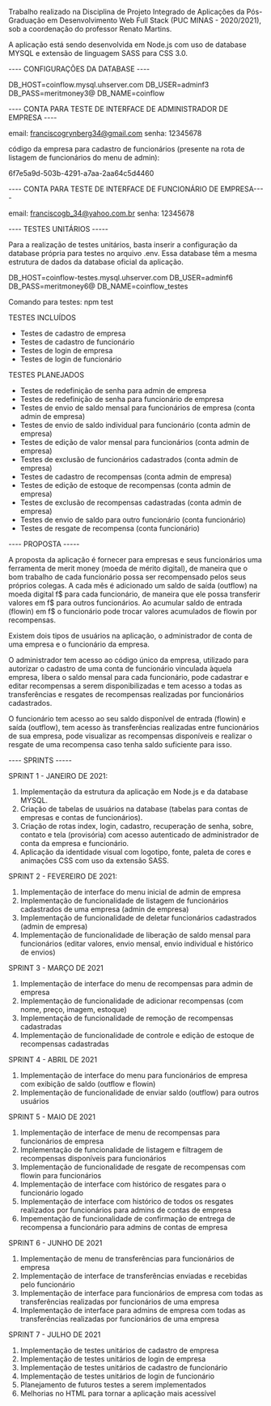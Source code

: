 Trabalho realizado na Disciplina de Projeto Integrado de Aplicações da Pós-Graduação em Desenvolvimento Web Full Stack (PUC MINAS - 2020/2021), sob a coordenação do professor Renato Martins.

A aplicação está sendo desenvolvida em Node.js com uso de database MYSQL e extensão de linguagem SASS para CSS 3.0.

---- CONFIGURAÇÕES DA DATABASE ----

DB_HOST=coinflow.mysql.uhserver.com
DB_USER=adminf3
DB_PASS=meritmoney3@
DB_NAME=coinflow

---- CONTA PARA TESTE DE INTERFACE DE ADMINISTRADOR DE EMPRESA ----

email: franciscogrynberg34@gmail.com
senha: 12345678

código da empresa para cadastro de funcionários (presente na rota de listagem de funcionários do menu de admin):

6f7e5a9d-503b-4291-a7aa-2aa64c5d4460

---- CONTA PARA TESTE DE INTERFACE DE FUNCIONÁRIO DE EMPRESA----

email: franciscogb_34@yahoo.com.br
senha: 12345678

---- TESTES UNITÁRIOS -----

Para a realização de testes unitários, basta inserir a configuração da database própria para testes no arquivo .env. Essa database têm a mesma estrutura de dados da database oficial da aplicação. 

DB_HOST=coinflow-testes.mysql.uhserver.com
DB_USER=adminf6
DB_PASS=meritmoney6@
DB_NAME=coinflow_testes

Comando para testes: npm test

TESTES INCLUÍDOS

- Testes de cadastro de empresa
- Testes de cadastro de funcionário
- Testes de login de empresa
- Testes de login de funcionário

TESTES PLANEJADOS

- Testes de redefinição de senha para admin de empresa
- Testes de redefinição de senha para funcionário de empresa
- Testes de envio de saldo mensal para funcionários de empresa (conta admin de empresa)
- Testes de envio de saldo individual para funcionário (conta admin de empresa)
- Testes de edição de valor mensal para funcionários (conta admin de empresa)
- Testes de exclusão de funcionários cadastrados (conta admin de empresa)
- Testes de cadastro de recompensas (conta admin de empresa)
- Testes de edição de estoque de recompensas (conta admin de empresa)
- Testes de exclusão de recompensas cadastradas (conta admin de empresa)
- Testes de envio de saldo para outro funcionário (conta funcionário)
- Testes de resgate de recompensa (conta funcionário)


---- PROPOSTA -----

A proposta da aplicação é fornecer para empresas e seus funcionários uma ferramenta de merit money (moeda de mérito digital), de maneira que o bom trabalho de cada funcionário possa ser recompensado pelos seus próprios colegas. A cada mês é adicionado um saldo de saída (outflow) na moeda digital f$ para cada funcionário, de maneira que ele possa transferir valores em f$ para outros funcionários. Ao acumular saldo de entrada (flowin) em f$ o funcionário pode trocar valores acumulados de flowin por recompensas.

Existem dois tipos de usuários na aplicação, o administrador de conta de uma empresa e o funcionário da empresa.

O administrador tem acesso ao código único da empresa, utilizado para autorizar o cadastro de uma conta de funcionário vinculada àquela empresa, libera o saldo mensal para cada funcionário, pode cadastrar e editar recompensas a serem disponibilizadas e tem acesso a todas as transferências e resgates de recompensas realizadas por funcionários cadastrados.

O funcionário tem acesso ao seu saldo disponível de entrada (flowin) e saída (outflow), tem acesso às transferências realizadas entre funcionários de sua empresa, pode visualizar as recompensas disponíveis e realizar o resgate de uma recompensa caso tenha saldo suficiente para isso. 


---- SPRINTS -----

SPRINT 1 - JANEIRO DE 2021:

1. Implementação da estrutura da aplicação em Node.js e da database MYSQL.
2. Criação de tabelas de usuários na database (tabelas para contas de empresas e contas de funcionários).
3. Criação de rotas index, login, cadastro, recuperação de senha, sobre, contato e tela (provisória) com acesso autenticado de administrador de conta da empresa e funcionário.
4. Aplicação da identidade visual com logotipo, fonte, paleta de cores e animações CSS com uso da extensão SASS.

SPRINT 2 - FEVEREIRO DE 2021:

1. Implementação de interface do menu inicial de admin de empresa
2. Implementação de funcionalidade de listagem de funcionários cadastrados de uma empresa (admin de empresa)
3. Implementação de funcionalidade de deletar funcionários cadastrados (admin de empresa)
4. Implementação de funcionalidade de liberação de saldo mensal para funcionários (editar valores, envio mensal, envio individual e histórico de envios)

SPRINT 3 - MARÇO DE 2021

1. Implementação de interface do menu de recompensas para admin de empresa
2. Implementação de funcionalidade de adicionar recompensas (com nome, preço, imagem, estoque)
3. Implementação de funcionalidade de remoção de recompensas cadastradas
4. Implementação de funcionalidade de controle e edição de estoque de recompensas cadastradas

SPRINT 4 - ABRIL DE 2021

1. Implementação de interface do menu para funcionários de empresa com exibição de saldo (outflow e flowin)
2. Implementação de funcionalidade de enviar saldo (outflow) para outros usuários

SPRINT 5 - MAIO DE 2021

1. Implementação de interface de menu de recompensas para funcionários de empresa
2. Implementação de funcionalidade de listagem e filtragem de recompensas disponíveis para funcionários
3. Implementação de funcionalidade de resgate de recompensas com flowin para funcionários
4. Implementação de interface com histórico de resgates para o funcionário logado
5. Implementação de interface com histórico de todos os resgates realizados por funcionários para admins de contas de empresa
6. Impementação de funcionalidade de confirmação de entrega de recompensa a funcionário para admins de contas de empresa

SPRINT 6 - JUNHO DE 2021

1. Implementação de menu de transferências para funcionários de empresa
2. Implementação de interface de transferências enviadas e recebidas pelo funcionário
3. Implementação de interface para funcionários de empresa com todas as transferências realizadas por funcionários de uma empresa
4. Implementação de interface para admins de empresa com todas as transferências realizadas por funcionários de uma empresa

SPRINT 7 - JULHO DE 2021

1. Implementação de testes unitários de cadastro de empresa
2. Implementação de testes unitários de login de empresa
3. Implementação de testes unitários de cadastro de funcionário
4. Implementação de testes unitários de login de funcionário
5. Planejamento de futuros testes a serem implementados
6. Melhorias no HTML para tornar a aplicação mais acessível